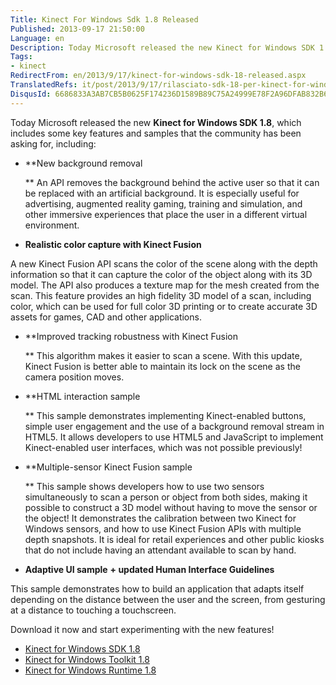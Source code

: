 ```yaml
---
Title: Kinect For Windows Sdk 1.8 Released
Published: 2013-09-17 21:50:00
Language: en
Description: Today Microsoft released the new Kinect for Windows SDK 1.8 , which includes some key features and samples that the community has been asking for, including New background removal An API removes the background behind the active user so that it can be replaced with an artificial background. It is especially useful for advertising, augmented reality gaming, training and simulation, and other immersive experiences that place the user in a different virtual environment.
Tags:
- kinect
RedirectFrom: en/2013/9/17/kinect-for-windows-sdk-18-released.aspx
TranslatedRefs: it/post/2013/9/17/rilasciato-sdk-18-per-kinect-for-windows.md
DisqusId: 6686833A3AB7CB5B0625F174236D1589B89C75A24999E78F2A96DFAB832B6E9F
---
```

Today Microsoft released the new **Kinect for Windows SDK 1.8**, which includes some key features and samples that the community has been asking for, including:

*   **New background removal  

    ** An API removes the background behind the active user so
that it can be replaced with an artificial background. It is
especially useful for advertising, augmented reality gaming,
training and simulation, and other immersive experiences that place
the user in a different virtual environment.

*   **Realistic color capture with Kinect
Fusion**  

 A new Kinect Fusion API scans the color of the scene along with
the depth information so that it can capture the color of the
object along with its 3D model. The API also produces a texture map
for the mesh created from the scan. This feature provides an high
fidelity 3D model of a scan, including color, which can be used for
full color 3D printing or to create accurate 3D assets for games,
CAD and other applications.

*   **Improved tracking robustness with Kinect Fusion  

    ** This algorithm makes it easier to scan a scene. With this
update, Kinect Fusion is better able to maintain its lock on the
scene as the camera position moves.

*   **HTML interaction sample  

    ** This sample demonstrates implementing Kinect-enabled
buttons, simple user engagement and the use of a background removal
stream in HTML5. It allows developers to use HTML5 and JavaScript
to implement Kinect-enabled user interfaces, which was not possible
previously!

*   **Multiple-sensor Kinect Fusion sample  

    ** This sample shows developers how to use two sensors
simultaneously to scan a person or object from both sides, making
it possible to construct a 3D model without having to move the
sensor or the object! It demonstrates the calibration between two
Kinect for Windows sensors, and how to use Kinect Fusion APIs with
multiple depth snapshots. It is ideal for retail experiences and
other public kiosks that do not include having an attendant
available to scan by hand.

*   **Adaptive UI sample** **+ updated Human
Interface Guidelines**  

 This sample demonstrates how to build an application that adapts
itself depending on the distance between the user and the screen,
from gesturing at a distance to touching a touchscreen.

Download it now and start experimenting with the new features!

*   <a href="http://www.microsoft.com/en-us/download/details.aspx?id=40278" target="_blank">Kinect for Windows SDK 1.8</a>
*   <a href="http://www.microsoft.com/en-us/download/details.aspx?id=40276" target="_blank">Kinect for Windows Toolkit 1.8</a>
*   <a href="http://www.microsoft.com/en-us/download/details.aspx?id=40277" target="_blank">Kinect for Windows Runtime 1.8</a>